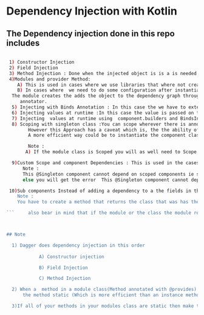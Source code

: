 # Dependency Injection with Kotlin


## The Dependency injection done in this repo includes



 ```bash

  1) Constructor Injection
  2) Field Injection
  3) Method Injection : Done when the injected object is is a is needed in a dependency
  4)Modules and provider Method:
     A) This is used in cases where we use libraries that where not created in the project (ie in situations where we cannot add the @Inject annotation to the constructor or in cases)
     B) In cases where  we need to do some configuration after instantiation of a class .
   The module creates the adds the object to the dependency graph through the provider is used to instantiate the class.In the example the Wheel class will act as the class that we are not allowed to add the @Inject
      annotator.
   5) Injecting with Binds Annotation : In this case the we have to extend an interface and use the concrete object and inject it a s a dependency into a constructor
   6) Injecting values at runtime :In this case the value is passed on the instantiation of the dagger component class hence the create method will be disabled during the instantiation of the component class
   7) Injecting  values at runtime using  component.builders and BindsInstance
   8) Scoping with singleton class :You can scope wherever there is annotations with the Inject  provides and module but be sure how you want to scope before you begin.
         However this Approach has a caveat which is, the the ability of the singleton class is limited to a single instance of the  its  component class (CarComponent) because on configuration changes a new instance of the singleton class is created
         A more efficient way could be to instantiate the component class  in the application class.

         Note :
        A) If the module class is Scoped you will as well need to Scope the component class else dagger wil throw an error

   9)Custom Scope and component Dependencies : This is used in the cases where we need to have a single instance of a class just for thr lifecycle of the activity or fragment
       Note :
       This @Singleton component cannot depend on scoped components ie scoped component can be in the overall component class (Carcomponent class and Car class ) and you can use @Singleton in the dependencies (ProvideDriver method and AppLevelComponent class)
       else you will get the error  This @Singleton component cannot depend on scoped components:

  10)Sub components Instead of adding a dependency to a the fields in the component annotation  you can use a sub-component annotation instead which can access all the component (i.e the dependency graph) of the parent component without thr parent component exposing it's component explicitly
     Note :
     You have to create a method that returns the class that was has the  subcomponent annotation the parent Interface Class

 ```     also bear in mind that if the module or the class the module returns  been used in the class having the subcomponemt annotation requires a parameter for  its constructor of you will have to add the module class as a parameter for the method returned by the parent class



## Note

   1) Dagger does dependency injection in this order
   
             A) Constructor injection

             B) Field Injection

             C) Method Injection

   2) When a  method in a module class(Method annotated with @provides) requires an instance variable you cannot use make
       the method static (Which is more efficient than an instance method).

   3)If all of your methods in your modules class are static then make the class abstract.



 
